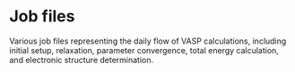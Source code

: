 # Job files

Various job files representing the daily flow of VASP calculations, including initial setup, relaxation, parameter convergence, total energy calculation, and electronic structure determination.
